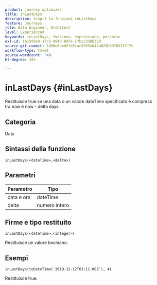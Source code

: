 ```yaml
---
product: journey optimizer
title: inLastDays
description: Scopri la funzione inLastDays
feature: Journeys
role: Data Engineer, Architect
level: Experienced
keywords: inLastDays, funzione, espressione, percorso
exl-id: 1b150568-17c2-454d-847e-17bac3d0b35d
source-git-commit: 1d30c6ae49fd0cac0559eb42a629b59708157f7d
workflow-type: tm+mt
source-wordcount: '48'
ht-degree: 18%

---
```


# inLastDays {#inLastDays}

Restituisce true se una data o un valore dateTime specificato è compreso tra now e now - delta days.

## Categoria

Data

## Sintassi della funzione

`inLastDays(<dateTime>,<delta>)`

## Parametri

| Parametro | Tipo |
|-----------|------------------|
| data e ora | dateTime |
| delta | numero intero |

## Firme e tipo restituito

`inLastDays(<dateTime>,<integer>)`

Restituisce un valore booleano.

## Esempi

`inLastDays(toDateTime('2019-12-12T01:11:00Z'), 4)`

Restituisce true.
